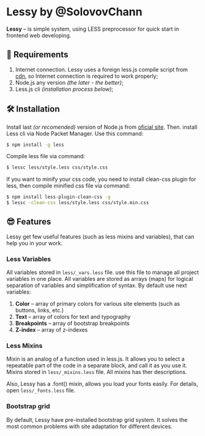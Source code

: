 # Lessy by @SolovovChann
**Lessy** – is simple system, using LESS preprocessor for quick start in frontend web developing.

## 🚀 Requirements
1. Internet connection. Lessy uses a foreign less.js compile script from [cdn](https://cdn.jsdelivr.net/npm/less@4.1.1), so Internet connection is required to work properly;
1. Node.js any version *(the later - the better)*;
1. Less.js cli *(installation process below)*;

## 🛠️ Installation
Install last *(or recomended)* version of Node.js from [oficial site](https://nodejs.org). Then. install Less cli via Node Packet Manager. Use this command:
```bash
$ npm install -g less
```

Compile less file via command:
```bash
$ lessc less/style.less css/style.css
```

If you want to minify your css code, you need to install clean-css plugin for less, then compile minified css file via command:
```bash
$ npm install less-plugin-clean-css -g
$ lessc -clean-css less/style.less css/style.min.css
```

## 😎 Features
Lessy get few useful features (such as less mixins and variables), that can help you in your work.

### Less Variables
All variables stored in `less/_vars.less` file. use this file to manage all project variables in one place. All variables are stored as arrays (maps) for logical separation of variables and simplification of syntax. By default use next variables:
1. **Color** – array of primary colors for various site elements (such as buttons, links, etc.)
1. **Text** – array of colors for text and typography
1. **Breakpoints** – array of bootstrap breakpoints
1. **Z-index** – array of z-indexes

### Less Mixins
Mixin is an analog of a function used in less.js. It allows you to select a repeatable part of the code in a separate block, and call it as you use it. Mixins stored in `less/_mixins.less` file. All mixins has ther descriptions.

Also, Lessy has a .font() mixin, allows you load your fonts easily. For details, open `less/_fonts.less` file.

### Bootstrap grid
By default, Lessy have pre-installed bootstrap grid system. It solves the most common problems with site adaptation for different devices.